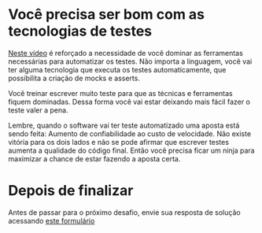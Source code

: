 # Você precisa ser bom com as tecnologias de testes

[Neste vídeo](https://youtu.be/RZ7lGeq9RG4) é reforçado a necessidade de você dominar as ferramentas necessárias para automatizar os testes. Não importa a linguagem, você vai ter alguma tecnologia que executa os testes automaticamente, que possibilita a criação de mocks e asserts. 

Você treinar escrever muito teste para que as técnicas e ferramentas fiquem dominadas. Dessa forma você vai estar deixando mais fácil fazer o teste valer a pena. 

Lembre, quando o software vai ter teste automatizado uma aposta está sendo feita: Aumento de confiabilidade ao custo de velocidade. Não existe vitória para os dois lados e não se pode afirmar que escrever testes aumenta a qualidade do código final. Então você precisa ficar um ninja para maximizar a chance de estar fazendo a aposta certa. 

# Depois de finalizar

Antes de passar para o próximo desafio, envie sua resposta de solução acessando [este formulário](https://forms.gle/4dpAjzYF2J7iCJT9A)
